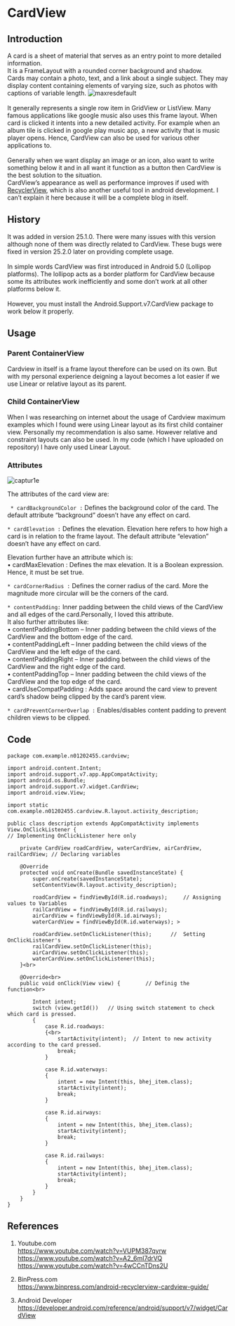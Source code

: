 # CardView

## Introduction

A card is a sheet of material that serves as an entry point to more detailed information.<br> It is a FrameLayout with a rounded corner background and shadow.<br> Cards may contain a photo, text, and a link about a single subject. They may display content containing elements of varying size, such as photos with captions of variable length. 
![maxresdefault](https://user-images.githubusercontent.com/43182173/49682048-c7cf3600-fa7a-11e8-8f16-4187373ecd08.jpg)<br>
<br>It generally represents a single row item in GridView or ListView. Many famous applications like google music also uses this frame layout. When card is clicked it intents into a new detailed activity. For example when an album tile is clicked in google play music app, a new activity that is music player opens. Hence, CardView can also be used for various other applications to.<br>
<br>
Generally when we want display an image or an icon, also want to write something below it and in all want it function as a button then CardView is the best solution to the situation.<br>
CardView’s appearance as well as performance improves if used with [RecyclerView](https://developer.android.com/guide/topics/ui/layout/recyclerview), which is also another useful tool in android development. I can’t explain it here because it will be a complete blog in itself.

## History
It was added in version 25.1.0. There were many issues with this version although none of them was directly related to CardView. These bugs were fixed in version 25.2.0 later on providing complete usage.<br>
<br>
In simple words CardView was first introduced in Android 5.0 (Lollipop platforms). The lollipop acts as a border platform for CardView because some its attributes work inefficiently and some don’t work at all other platforms below it.<br>
<br> However, you must install the Android.Support.v7.CardView package to work below it properly.

## Usage

### Parent ContainerView
Cardview  in itself is a frame layout therefore can be used on its own. But with my personal experience deigning a layout becomes a lot easier if we use Linear or relative layout as its parent.<br>

### Child ContainerView
When I was researching on internet about the usage of Cardview maximum examples which I found were using Linear layout as its first child container view. Personally my recommendation is also same. However relative and constraint layouts can also be used. In my code (which I have uploaded on repository) I have only used Linear Layout.

### Attributes
![captur1e](https://user-images.githubusercontent.com/43182173/49682351-b1c47400-fa80-11e8-8d80-cd5347b64b9c.PNG)

The attributes of the card view are:<br>

``` * cardBackgroundColor :``` Defines the background color of the card. The default attribute “background” doesn’t have any effect on card.<br>

``` * cardElevation : ``` Defines the elevation. Elevation here refers to how high a card is in relation to the frame layout. The default attribute “elevation” doesn’t have any effect on card.<br>

Elevation further have an attribute which is:<br>
 •  cardMaxElevation : Defines the max elevation. It is a Boolean expression. Hence, it must be set true.<br>

``` * cardCornerRadius : ``` Defines the corner radius of the card. More the magnitude more circular will be the corners of the card.<br>

``` * contentPadding: ``` Inner padding between the child views of the CardView and all edges of the card.Personally, I loved this attribute.<br>It also further attributes like:<br>
•	contentPaddingBottom – Inner padding between the child views of the CardView and the bottom edge of the card.<br>
•	contentPaddingLeft – Inner padding between the child views of the CardView and the left edge of the card.<br>
•	contentPaddingRight – Inner padding between the child views of the CardView and the right edge of the card.<br>
•	contentPaddingTop – Inner padding between the child views of the CardView and the top edge of the card.<br>
• cardUseCompatPadding : Adds space around the card view to prevent card’s shadow being clipped by the card’s parent view. <br>

``` * cardPreventCornerOverlap : ``` Enables/disables content padding to prevent children views to be clipped.
 
## Code
```
package com.example.n01202455.cardview;

import android.content.Intent;      
import android.support.v7.app.AppCompatActivity; 
import android.os.Bundle; 
import android.support.v7.widget.CardView; 
import android.view.View; 

import static com.example.n01202455.cardview.R.layout.activity_description; 

public class description extends AppCompatActivity implements View.OnClickListener {  
// Implementing OnClickListener here only

    private CardView roadCardView, waterCardView, airCardView, railCardView; // Declaring variables 

    @Override 
    protected void onCreate(Bundle savedInstanceState) {
        super.onCreate(savedInstanceState); 
        setContentView(R.layout.activity_description); 

        roadCardView = findViewById(R.id.roadways);		// Assigning values to Variables
        railCardView = findViewById(R.id.railways); 
        airCardView = findViewById(R.id.airways); 
        waterCardView = findViewById(R.id.waterways); >

        roadCardView.setOnClickListener(this);		//  Setting OnClickListener's
        railCardView.setOnClickListener(this); 
        airCardView.setOnClickListener(this); 
        waterCardView.setOnClickListener(this); 
    }<br>

    @Override<br>
    public void onClick(View view) {		// Definig the function<br>

        Intent intent;
        switch (view.getId())	// Using switch statement to check which card is pressed. 
        {
            case R.id.roadways: 
            {<br>
                startActivity(intent);	// Intent to new activity according to the card pressed.
                break; 
            }

            case R.id.waterways: 
            {
                intent = new Intent(this, bhej_item.class); 
                startActivity(intent); 
                break; 
            }

            case R.id.airways: 
            {
                intent = new Intent(this, bhej_item.class); 
                startActivity(intent); 
                break; 
            }

            case R.id.railways: 
            {
                intent = new Intent(this, bhej_item.class); 
                startActivity(intent); 
                break; 
            }
        }
    }
}

```

## References

1)	Youtube.com<br>
https://www.youtube.com/watch?v=VUPM387qyrw <br>
https://www.youtube.com/watch?v=A2_6mI7drVQ <br>
https://www.youtube.com/watch?v=4wCCnTDns2U <br>
2)	BinPress.com <br>
https://www.binpress.com/android-recyclerview-cardview-guide/ <br>

3)	Android Developer <br>
https://developer.android.com/reference/android/support/v7/widget/CardView


